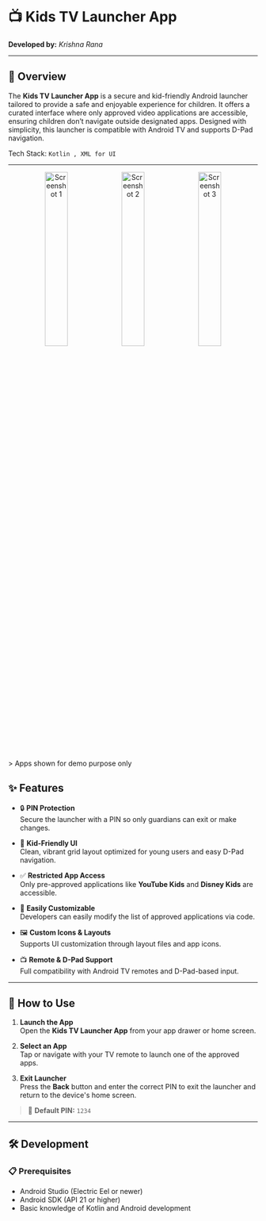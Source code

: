 # 📺 Kids TV Launcher App

**Developed by:** *Krishna Rana*

---

## 🧸 Overview

The **Kids TV Launcher App** is a secure and kid-friendly Android launcher tailored to provide a safe and enjoyable experience for children. It offers a curated interface where only approved video applications are accessible, ensuring children don’t navigate outside designated apps. Designed with simplicity, this launcher is compatible with Android TV and supports D-Pad navigation.

Tech Stack: `Kotlin , XML for UI ` 

---

<p align="center">
  <img src="https://github.com/user-attachments/assets/cb646c18-de42-4f51-a571-85d207339e13" alt="Screenshot 1" width="30%"/>
  <img src="https://github.com/user-attachments/assets/42478ba5-1787-4500-95bc-a69bea20214a" alt="Screenshot 2" width="30%"/>
  <img src="https://github.com/user-attachments/assets/09d9796a-4301-4a22-bcda-b1bbdd9566b9" alt="Screenshot 3" width="30%"/>
</p>
> Apps shown for demo purpose only 

## ✨ Features

- 🔒 **PIN Protection**  
  Secure the launcher with a PIN so only guardians can exit or make changes.

- 🎨 **Kid-Friendly UI**  
  Clean, vibrant grid layout optimized for young users and easy D-Pad navigation.

- ✅ **Restricted App Access**  
  Only pre-approved applications like **YouTube Kids** and **Disney Kids** are accessible.

- 🔧 **Easily Customizable**  
  Developers can easily modify the list of approved applications via code.

- 🖼️ **Custom Icons & Layouts**  
  Supports UI customization through layout files and app icons.

- 📺 **Remote & D-Pad Support**  
  Full compatibility with Android TV remotes and D-Pad-based input.

---

## 🚀 How to Use

1. **Launch the App**  
   Open the **Kids TV Launcher App** from your app drawer or home screen.

2. **Select an App**  
   Tap or navigate with your TV remote to launch one of the approved apps.

3. **Exit Launcher**  
   Press the **Back** button and enter the correct PIN to exit the launcher and return to the device's home screen.

> 🔐 **Default PIN:** `1234`

---

## 🛠️ Development

### 📋 Prerequisites

- Android Studio (Electric Eel or newer)
- Android SDK (API 21 or higher)
- Basic knowledge of Kotlin and Android development
